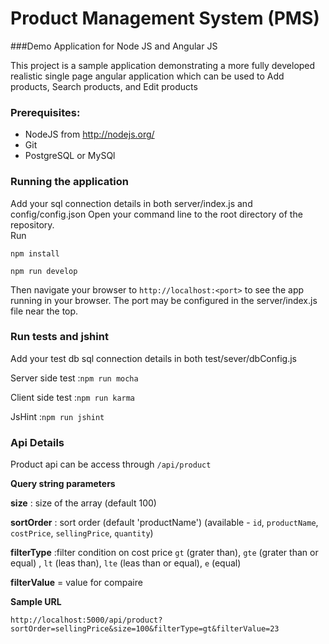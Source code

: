 # Product Management System (PMS) 
###Demo Application for Node JS and Angular JS

This project is a sample application demonstrating a more fully developed realistic single page
angular application which can be used to Add products, Search products, and Edit products


### Prerequisites:
* NodeJS from http://nodejs.org/
* Git 
* PostgreSQL or MySQl

### Running the application
Add your sql connection details in both server/index.js and config/config.json
Open your command line to the root directory of the repository.  
Run

`npm install`

`npm run develop` 

Then navigate your browser to `http://localhost:<port>` to see the app running in
your browser.  The port may be configured in the server/index.js file near the top.

### Run tests and jshint

Add your test db sql connection details in both test/sever/dbConfig.js 

Server side test :`npm run mocha`

Client side test :`npm run karma`

JsHint :`npm run jshint`

### Api Details

Product api can be access through `/api/product`

**Query string parameters**

**size** : size of the array (default 100)

**sortOrder** : sort order (default 'productName') (available - `id`, `productName`, `costPrice`, `sellingPrice`, `quantity`)

**filterType** :filter condition on cost price `gt` (grater than),  `gte` (grater than or equal)  , `lt` (leas than), `lte` (leas than or equal), `e` (equal)

**filterValue** = value for compaire

**Sample URL**

`http://localhost:5000/api/product?sortOrder=sellingPrice&size=100&filterType=gt&filterValue=23`
